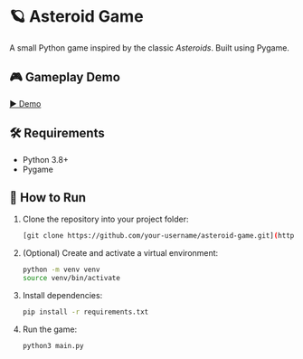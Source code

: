 # 🪐 Asteroid Game

A small Python game inspired by the classic *Asteroids*. Built using Pygame.


## 🎮 Gameplay Demo

[▶ Demo](https://www.youtube.com/watch?v=YOUR_VIDEO_ID)


## 🛠 Requirements

- Python 3.8+
- Pygame

## 🚀 How to Run

1. Clone the repository into your project folder:

   ```bash
   [git clone https://github.com/your-username/asteroid-game.git](https://github.com/junhonglim49791/asteroids.git)
   ```
2. (Optional) Create and activate a virtual environment:
    ```bash
    python -m venv venv
    source venv/bin/activate
    ```
3. Install dependencies:
    ```bash
    pip install -r requirements.txt
    ```
4. Run the game:
    ```bash
    python3 main.py
    ```
    
